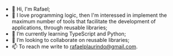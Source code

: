 - 👋 Hi, I'm Rafael;
- 💞️ I love programming logic, then I'm interessed in implement the maximum number of tools that facilitate the development of applications, through reusable libraries;
- 🌱 I’m currently learning TypeScript and Python;
- 👀 I’m looking to collaborate on reusable libraries;
- 📫 To reach me write to rafaelplaurindo@gmail.com.

